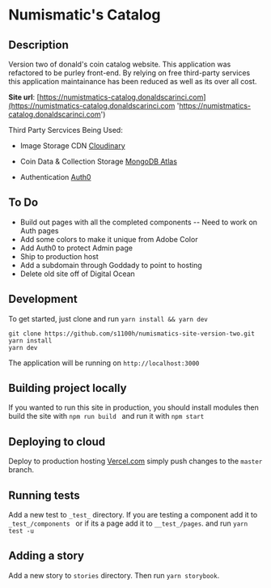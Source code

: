# Numismatic's Catalog

## Description

Version two of donald's coin catalog website. This application was refactored to be purley front-end. By relying on free third-party services this application maintainance has been reduced as well as its over all cost.

**Site url**: [https://numistmatics-catalog.donaldscarinci.com](https://numistmatics-catalog.donaldscarinci.com 'https://numistmatics-catalog.donaldscarinci.com')

Third Party Sercvices Being Used:

- Image Storage CDN [Cloudinary](https://cloudinary.com 'Cloudinary')

- Coin Data & Collection Storage [MongoDB Atlas](https://www.mongodb.com/cloud/atlas 'MongoDB Atlas')

- Authentication [Auth0](https://auth0.com/ 'Auth0')

## To Do
* Build out pages with all the completed components -- Need to work on Auth pages
* Add some colors to make it unique from Adobe Color
* Add Auth0 to protect Admin page
* Ship to production host
* Add a subdomain through Goddady to point to hosting
* Delete old site off of Digital Ocean


## Development

To get started, just clone and run `yarn install && yarn dev`

```
git clone https://github.com/s1100h/numismatics-site-version-two.git
yarn install
yarn dev
```

The application will be running on `http://localhost:3000`

## Building project locally

If you wanted to run this site in production, you should install modules then build the site with `npm run build ` and run it with `npm start`

## Deploying to cloud

Deploy to production hosting [Vercel.com](https://vercel.com/ 'Vercel.com') simply push changes to the `master` branch.

## Running tests

Add a new test to `_test_` directory. If you are testing a component add it to `_test_/components ` or if its a page add it to `__test_/pages`. and run `yarn test -u`

## Adding a story

Add a new story to `stories` directory. Then run `yarn storybook`.
